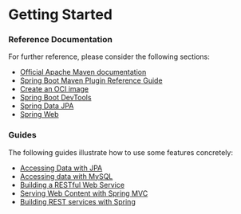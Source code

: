 # Getting Started

### Reference Documentation
For further reference, please consider the following sections:

* [Official Apache Maven documentation](https://maven.apache.org/guides/index.html)
* [Spring Boot Maven Plugin Reference Guide](https://docs.spring.io/spring-boot/docs/3.0.10-SNAPSHOT/maven-plugin/reference/html/)
* [Create an OCI image](https://docs.spring.io/spring-boot/docs/3.0.10-SNAPSHOT/maven-plugin/reference/html/#build-image)
* [Spring Boot DevTools](https://docs.spring.io/spring-boot/docs/3.0.10-SNAPSHOT/reference/htmlsingle/index.html#using.devtools)
* [Spring Data JPA](https://docs.spring.io/spring-boot/docs/3.0.10-SNAPSHOT/reference/htmlsingle/index.html#data.sql.jpa-and-spring-data)
* [Spring Web](https://docs.spring.io/spring-boot/docs/3.0.10-SNAPSHOT/reference/htmlsingle/index.html#web)

### Guides
The following guides illustrate how to use some features concretely:

* [Accessing Data with JPA](https://spring.io/guides/gs/accessing-data-jpa/)
* [Accessing data with MySQL](https://spring.io/guides/gs/accessing-data-mysql/)
* [Building a RESTful Web Service](https://spring.io/guides/gs/rest-service/)
* [Serving Web Content with Spring MVC](https://spring.io/guides/gs/serving-web-content/)
* [Building REST services with Spring](https://spring.io/guides/tutorials/rest/)

